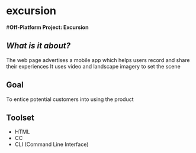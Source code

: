 # excursion
#**Off-Platform Project: Excursion**

## *What is it about?*

The web page advertises a mobile app which helps users record and share their experiences
It uses video and landscape imagery to set the scene

## Goal 
To entice potential customers into using the product

## Toolset
+ HTML
+ CC
+ CLI (Command Line Interface)
